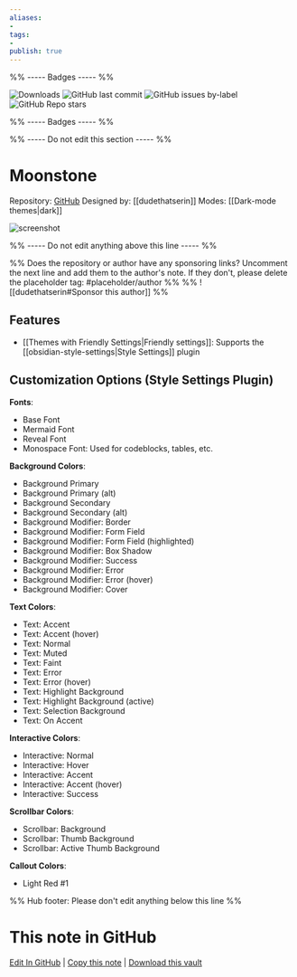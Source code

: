 ```yaml
---
aliases:
- 
tags: 
- 
publish: true
---
```


%% ----- Badges ----- %%

![Downloads](https://img.shields.io/badge/downloads-576-573E7A?style=for-the-badge&logo=)
![GitHub last commit](https://img.shields.io/github/last-commit/dudethatserin/moonstone?color=573E7A&label=last%20update&logo=github&style=for-the-badge)
![GitHub issues by-label](https://img.shields.io/github/issues/dudethatserin/moonstone/help%20wanted?color=573E7A&logo=github&style=for-the-badge) 
![GitHub Repo stars](https://img.shields.io/github/stars/dudethatserin/moonstone?color=573E7A&logo=github&style=for-the-badge)

%% ----- Badges ----- %%

%% ----- Do not edit this section ----- %%

# Moonstone

Repository: [GitHub](https://github.com/dudethatserin/moonstone)
Designed by: [[dudethatserin]]
Modes: [[Dark-mode themes|dark]]



![screenshot](https://github.com/dudethatserin/moonstone/raw/HEAD/screenshot.png)

%% ----- Do not edit anything above this line ----- %% 

%% Does the repository or author have any sponsoring links? Uncomment the next line and add them to the author's note. If they don't, please delete the placeholder tag: #placeholder/author %%
%% ![[dudethatserin#Sponsor this author]] %%


## Features

- [[Themes with Friendly Settings|Friendly settings]]: Supports the [[obsidian-style-settings|Style Settings]] plugin

## Customization Options (Style Settings Plugin) 

**Fonts**: 
- Base Font
- Mermaid Font
- Reveal Font
- Monospace Font: Used for codeblocks, tables, etc.

**Background Colors**: 
- Background Primary
- Background Primary (alt)
- Background Secondary
- Background Secondary (alt)
- Background Modifier: Border
- Background Modifier: Form Field
- Background Modifier: Form Field (highlighted)
- Background Modifier: Box Shadow
- Background Modifier: Success
- Background Modifier: Error
- Background Modifier: Error (hover)
- Background Modifier: Cover

**Text Colors**: 
- Text: Accent
- Text: Accent (hover)
- Text: Normal
- Text: Muted
- Text: Faint
- Text: Error
- Text: Error (hover)
- Text: Highlight Background
- Text: Highlight Background (active)
- Text: Selection Background
- Text: On Accent

**Interactive Colors**: 
- Interactive: Normal
- Interactive: Hover
- Interactive: Accent
- Interactive: Accent (hover)
- Interactive: Success

**Scrollbar Colors**: 
- Scrollbar: Background
- Scrollbar: Thumb Background
- Scrollbar: Active Thumb Background

**Callout Colors**: 
- Light Red #1


%% Hub footer: Please don't edit anything below this line %%

# This note in GitHub

<span class="git-footer">[Edit In GitHub](https://github.dev/obsidian-community/obsidian-hub/blob/main/02%20-%20Community%20Expansions/02.05%20All%20Community%20Expansions/Themes/Moonstone.md "git-hub-edit-note") | [Copy this note](https://raw.githubusercontent.com/obsidian-community/obsidian-hub/main/02%20-%20Community%20Expansions/02.05%20All%20Community%20Expansions/Themes/Moonstone.md "git-hub-copy-note") | [Download this vault](https://github.com/obsidian-community/obsidian-hub/archive/refs/heads/main.zip "git-hub-download-vault") </span>
